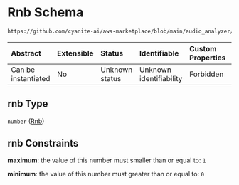 # Rnb Schema

```txt
https://github.com/cyanite-ai/aws-marketplace/blob/main/audio_analyzer/schemes/marketplace_v1/schema/TaggingV8.schema.json#/$defs/MaingenreScoresV1/properties/rnb
```



| Abstract            | Extensible | Status         | Identifiable            | Custom Properties | Additional Properties | Access Restrictions | Defined In                                                                     |
| :------------------ | :--------- | :------------- | :---------------------- | :---------------- | :-------------------- | :------------------ | :----------------------------------------------------------------------------- |
| Can be instantiated | No         | Unknown status | Unknown identifiability | Forbidden         | Allowed               | none                | [TaggingV8.schema.json\*](../out/TaggingV8.schema.json "open original schema") |

## rnb Type

`number` ([Rnb](taggingv8-defs-maingenrescoresv1-properties-rnb.md))

## rnb Constraints

**maximum**: the value of this number must smaller than or equal to: `1`

**minimum**: the value of this number must greater than or equal to: `0`

